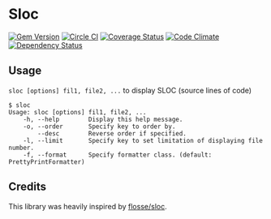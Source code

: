 # Sloc
[![Gem Version](https://badge.fury.io/rb/sloc.svg)](http://badge.fury.io/rb/sloc)
[![Circle CI](https://img.shields.io/circleci/project/meganemura/sloc/master.svg)](https://circleci.com/gh/meganemura/sloc)
[![Coverage Status](https://coveralls.io/repos/meganemura/sloc/badge.svg)](https://coveralls.io/r/meganemura/sloc)
[![Code Climate](https://codeclimate.com/github/meganemura/sloc/badges/gpa.svg)](https://codeclimate.com/github/meganemura/sloc)
[![Dependency Status](https://gemnasium.com/meganemura/sloc.svg)](https://gemnasium.com/meganemura/sloc)

## Usage

`sloc [options] fil1, file2, ...` to display SLOC (source lines of code)

```
$ sloc
Usage: sloc [options] fil1, file2, ...
    -h, --help        Display this help message.
    -o, --order       Specify key to order by.
        --desc        Reverse order if specified.
    -l, --limit       Specify key to set limitation of displaying file number.
    -f, --format      Specify formatter class. (default: PrettyPrintFormatter)
```

## Credits

This library was heavily inspired by [flosse/sloc](https://github.com/flosse/sloc).
